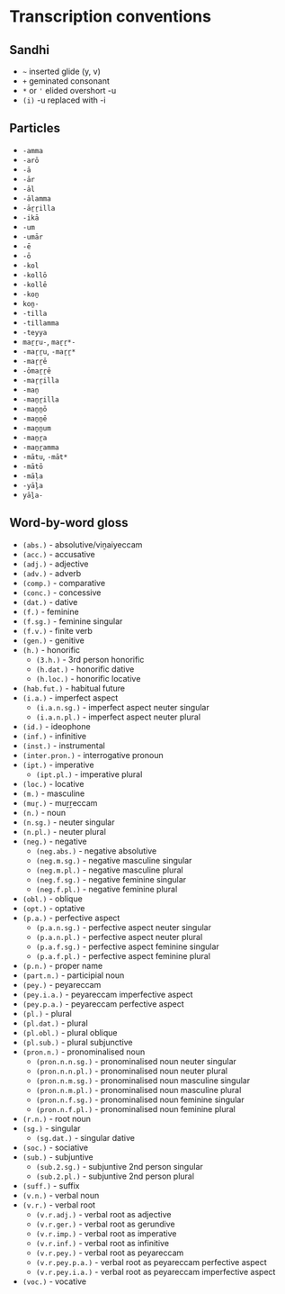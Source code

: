 # Transcription conventions

## Sandhi

- `~` inserted glide (y, v)
- `+` geminated consonant
- `*` or `'` elided overshort -u
- `(i)` -u replaced with -i

## Particles

- `-amma`
- `-arō`
- `-ā`
- `-ār`
- `-āl`
- `-ālamma`
- `-āṟṟilla`
- `-ikā`
- `-um`
- `-umār`
- `-ē`
- `-ō`
- `-kol`
- `-kollō`
- `-kollē`
- `-koṉ`
- `koṉ-`
- `-tilla`
- `-tillamma`
- `-teyya`
- `maṟṟu-`, `maṟṟ*-`
- `-maṟṟu`, `-maṟṟ*`
- `-maṟṟē`
- `-ōmaṟṟē`
- `-maṟṟilla`
- `-maṉ`
- `-maṉṟilla`
- `-maṉṉō`
- `-maṉṉē`
- `-maṉṉum`
- `-maṉṟa`
- `-maṉṟamma`
- `-mātu`, `-māt*`
- `-mātō`
- `-māḷa`
- `-yāḻa`
- `yāḻa-`

## Word-by-word gloss

- `(abs.)` - absolutive/viṉaiyeccam
- `(acc.)` - accusative
- `(adj.)` - adjective
- `(adv.)` - adverb
- `(comp.)` - comparative
- `(conc.)` - concessive
- `(dat.)` - dative
- `(f.)` - feminine
- `(f.sg.)` - feminine singular
- `(f.v.)` - finite verb
- `(gen.)` - genitive
- `(h.)` - honorific
    - `(3.h.)` - 3rd person honorific
    - `(h.dat.)` - honorific dative
    - `(h.loc.)` - honorific locative
- `(hab.fut.)` - habitual future
- `(i.a.)` - imperfect aspect
    - `(i.a.n.sg.)` - imperfect aspect neuter singular
    - `(i.a.n.pl.)` - imperfect aspect neuter plural
- `(id.)` - ideophone
- `(inf.)` - infinitive
- `(inst.)` - instrumental
- `(inter.pron.)` - interrogative pronoun
- `(ipt.)` - imperative
    - `(ipt.pl.)` - imperative plural
- `(loc.)` - locative
- `(m.)` - masculine
- `(muṟ.)` - muṟṟeccam
- `(n.)` - noun
- `(n.sg.)` - neuter singular
- `(n.pl.)` - neuter plural
- `(neg.)` - negative
    - `(neg.abs.)` - negative absolutive
    - `(neg.m.sg.)` - negative masculine singular
    - `(neg.m.pl.)` - negative masculine plural
    - `(neg.f.sg.)` - negative feminine singular
    - `(neg.f.pl.)` - negative feminine plural
- `(obl.)` - oblique
- `(opt.)` - optative
- `(p.a.)` - perfective aspect
    - `(p.a.n.sg.)` - perfective aspect neuter singular
    - `(p.a.n.pl.)` - perfective aspect neuter plural
    - `(p.a.f.sg.)` - perfective aspect feminine singular
    - `(p.a.f.pl.)` - perfective aspect feminine plural
- `(p.n.)` - proper name
- `(part.n.)` - participial noun
- `(pey.)` - peyareccam
- `(pey.i.a.)` - peyareccam imperfective aspect
- `(pey.p.a.)` - peyareccam perfective aspect
- `(pl.)` - plural
- `(pl.dat.)` - plural
- `(pl.obl.)` - plural oblique
- `(pl.sub.)` - plural subjunctive
- `(pron.n.)` - pronominalised noun
    - `(pron.n.n.sg.)` - pronominalised noun neuter singular
    - `(pron.n.n.pl.)` - pronominalised noun neuter plural
    - `(pron.n.m.sg.)` - pronominalised noun masculine singular
    - `(pron.n.m.pl.)` - pronominalised noun masculine plural
    - `(pron.n.f.sg.)` - pronominalised noun feminine singular
    - `(pron.n.f.pl.)` - pronominalised noun feminine plural
- `(r.n.)` - root noun
- `(sg.)` - singular
    - `(sg.dat.)` - singular dative
- `(soc.)` - sociative
- `(sub.)` - subjuntive
    - `(sub.2.sg.)` - subjuntive 2nd person singular
    - `(sub.2.pl.)` - subjuntive 2nd person plural
- `(suff.)` - suffix
- `(v.n.)` - verbal noun
- `(v.r.)` - verbal root
    - `(v.r.adj.)` - verbal root as adjective
    - `(v.r.ger.)` - verbal root as gerundive
    - `(v.r.imp.)` - verbal root as imperative
    - `(v.r.inf.)` - verbal root as infinitive
    - `(v.r.pey.)` - verbal root as peyareccam
    - `(v.r.pey.p.a.)` - verbal root as peyareccam perfective aspect
    - `(v.r.pey.i.a.)` - verbal root as peyareccam imperfective aspect
- `(voc.)` - vocative
